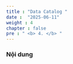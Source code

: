 ```yaml
---
title : "Data Catalog "
date :  "2025-06-11"
weight : 4
chapter : false
pre : " <b> 4. </b> "
---
```


### Nội dung